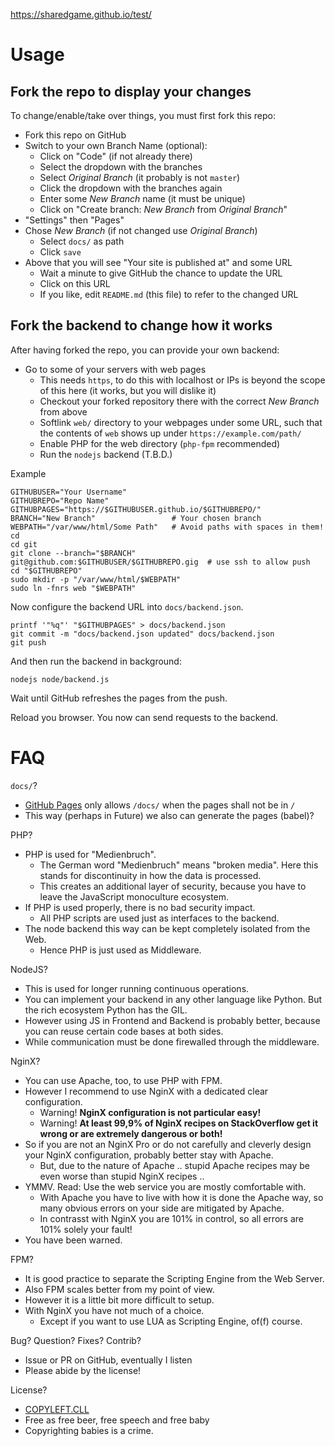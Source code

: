 https://sharedgame.github.io/test/

# Usage

## Fork the repo to display your changes

To change/enable/take over things, you must first fork this repo:

- Fork this repo on GitHub
- Switch to your own Branch Name (optional):
  - Click on "Code" (if not already there)
  - Select the dropdown with the branches
  - Select *Original Branch* (it probably is not `master`)
  - Click the dropdown with the branches again
  - Enter some *New Branch* name (it must be unique)
  - Click on "Create branch: *New Branch* from *Original Branch*"
- "Settings" then "Pages"
- Chose *New Branch* (if not changed use *Original Branch*)
  - Select `docs/` as path
  - Click `save`
- Above that you will see "Your site is published at" and some URL
  - Wait a minute to give GitHub the chance to update the URL
  - Click on this URL
  - If you like, edit `README.md` (this file) to refer to the changed URL

## Fork the backend to change how it works

After having forked the repo, you can provide your own backend:

- Go to some of your servers with web pages
  - This needs `https`, to do this with localhost or IPs is beyond the scope of this here (it works, but you will dislike it)
  - Checkout your forked repository there with the correct *New Branch* from above
  - Softlink `web/` directory to your webpages under some URL, such that the contents of `web` shows up under `https://example.com/path/`
  - Enable PHP for the web directory (`php-fpm` recommended)
  - Run the `nodejs` backend (T.B.D.)

Example

    GITHUBUSER="Your Username"
    GITHUBREPO="Repo Name"
    GITHUBPAGES="https://$GITHUBUSER.github.io/$GITHUBREPO/"
    BRANCH="New Branch"                 # Your chosen branch
    WEBPATH="/var/www/html/Some Path"   # Avoid paths with spaces in them!
    cd
    cd git
    git clone --branch="$BRANCH" git@github.com:$GITHUBUSER/$GITHUBREPO.gig  # use ssh to allow push
    cd "$GITHUBREPO"
    sudo mkdir -p "/var/www/html/$WEBPATH"
    sudo ln -fnrs web "$WEBPATH"

Now configure the backend URL into `docs/backend.json`.

    printf '"%q"' "$GITHUBPAGES" > docs/backend.json
    git commit -m "docs/backend.json updated" docs/backend.json
    git push

And then run the backend in background:

    nodejs node/backend.js

Wait until GitHub refreshes the pages from the push.

Reload you browser.  You now can send requests to the backend.

# FAQ

`docs/`?

- [GitHub Pages](https://docs.github.com/en/pages/quickstart) only allows `/docs/` when the pages shall not be in `/`
- This way (perhaps in Future) we also can generate the pages (babel)?

PHP?

- PHP is used for "Medienbruch".
  - The German word "Medienbruch" means "broken media".  Here this stands for discontinuity in how the data is processed.
  - This creates an additional layer of security, because you have to leave the JavaScript monoculture ecosystem.
- If PHP is used properly, there is no bad security impact.
  - All PHP scripts are used just as interfaces to the backend.
- The node backend this way can be kept completely isolated from the Web.
  - Hence PHP is just used as Middleware.

NodeJS?

- This is used for longer running continuous operations.
- You can implement your backend in any other language like Python.  But the rich ecosystem Python has the GIL.
- However using JS in Frontend and Backend is probably better, because you can reuse certain code bases at both sides.
- While communication must be done firewalled through the middleware.

NginX?

- You can use Apache, too, to use PHP with FPM.
- However I recommend to use NginX with a dedicated clear configuration.
  - Warning! **NginX configuration is not particular easy!**
  - Warning! **At least 99,9% of NginX recipes on StackOverflow get it wrong or are extremely dangerous or both!**
- So if you are not an NginX Pro or do not carefully and cleverly design your NginX configuration, probably better stay with Apache. 
  - But, due to the nature of Apache .. stupid Apache recipes may be even worse than stupid NginX recipes ..
- YMMV.  Read:  Use the web service you are mostly comfortable with.
  - With Apache you have to live with how it is done the Apache way, so many obvious errors on your side are mitigated by Apache.
  - In contrasst with NginX you are 101% in control, so all errors are 101% solely your fault!
- You have been warned.

FPM?

- It is good practice to separate the Scripting Engine from the Web Server.
- Also FPM scales better from my point of view.
- However it is a little bit more difficult to setup.
- With NginX you have not much of a choice.
  - Except if you want to use LUA as Scripting Engine, of(f) course.

Bug? Question? Fixes? Contrib?

- Issue or PR on GitHub, eventually I listen
- Please abide by the license!

License?

- [COPYLEFT.CLL](https://github.com/hilbix/license/blob/master/LICENSES/CLL/0/ascii.txt/COPYRIGHT.CLL)
- Free as free beer, free speech and free baby
- Copyrighting babies is a crime.
